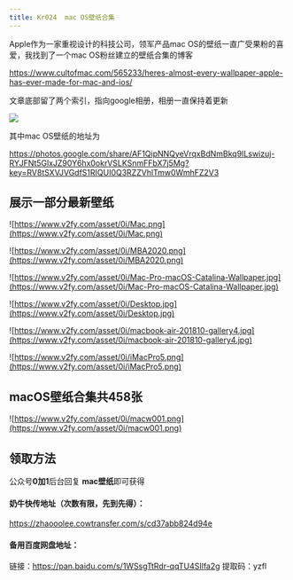 ```yaml
---
title: Kr024  mac OS壁纸合集
---
```


Apple作为一家重视设计的科技公司，领军产品mac OS的壁纸一直广受果粉的喜爱，我找到了一个mac OS粉丝建立的壁纸合集的博客

https://www.cultofmac.com/565233/heres-almost-every-wallpaper-apple-has-ever-made-for-mac-and-ios/


文章底部留了两个索引，指向google相册，相册一直保持着更新

![](https://www.v2fy.com/asset/0i/macios.png)

其中mac OS壁纸的地址为

https://photos.google.com/share/AF1QipNNQyeVrqxBdNmBkq9ILswizuj-RYJFNt5GlxJZ90Y6hx0okrVSLKSnmFFbX7j5Mg?key=RV8tSXVJVGdfS1RIQUI0Q3RZZVhlTmw0WmhFZ2V3





## 展示一部分最新壁纸

![https://www.v2fy.com/asset/0i/Mac.png](https://www.v2fy.com/asset/0i/Mac.png)


![https://www.v2fy.com/asset/0i/MBA2020.png](https://www.v2fy.com/asset/0i/MBA2020.png)


![https://www.v2fy.com/asset/0i/Mac-Pro-macOS-Catalina-Wallpaper.jpg](https://www.v2fy.com/asset/0i/Mac-Pro-macOS-Catalina-Wallpaper.jpg)


![https://www.v2fy.com/asset/0i/Desktop.jpg](https://www.v2fy.com/asset/0i/Desktop.jpg)


![https://www.v2fy.com/asset/0i/macbook-air-201810-gallery4.jpg](https://www.v2fy.com/asset/0i/macbook-air-201810-gallery4.jpg)


![https://www.v2fy.com/asset/0i/iMacPro5.png](https://www.v2fy.com/asset/0i/iMacPro5.png)



## macOS壁纸合集共458张

![https://www.v2fy.com/asset/0i/macw001.png](https://www.v2fy.com/asset/0i/macw001.png)



## 领取方法

公众号**0加1**后台回复 **mac壁纸**即可获得


#### 奶牛快传地址（次数有限，先到先得）：

https://zhaooolee.cowtransfer.com/s/cd37abb824d94e


#### 备用百度网盘地址：

链接：https://pan.baidu.com/s/1WSsgTtRdr-qqTU4SIlfa2g 
提取码：yzfl